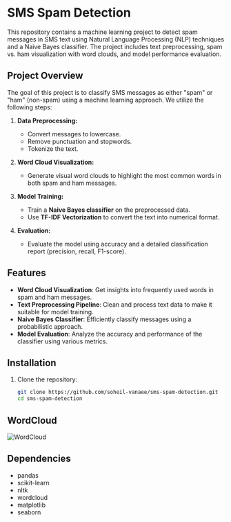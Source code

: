 # SMS Spam Detection

This repository contains a machine learning project to detect spam messages in SMS text using Natural Language Processing (NLP) techniques and a Naive Bayes classifier. The project includes text preprocessing, spam vs. ham visualization with word clouds, and model performance evaluation.

## Project Overview

The goal of this project is to classify SMS messages as either "spam" or "ham" (non-spam) using a machine learning approach. We utilize the following steps:

1. **Data Preprocessing:** 
   - Convert messages to lowercase.
   - Remove punctuation and stopwords.
   - Tokenize the text.

2. **Word Cloud Visualization:** 
   - Generate visual word clouds to highlight the most common words in both spam and ham messages.

3. **Model Training:**
   - Train a **Naive Bayes classifier** on the preprocessed data.
   - Use **TF-IDF Vectorization** to convert the text into numerical format.
   
4. **Evaluation:**
   - Evaluate the model using accuracy and a detailed classification report (precision, recall, F1-score).

## Features

- **Word Cloud Visualization**: Get insights into frequently used words in spam and ham messages.
- **Text Preprocessing Pipeline**: Clean and process text data to make it suitable for model training.
- **Naive Bayes Classifier**: Efficiently classify messages using a probabilistic approach.
- **Model Evaluation**: Analyze the accuracy and performance of the classifier using various metrics.

## Installation

1. Clone the repository:

   ```bash
   git clone https://github.com/soheil-vanaee/sms-spam-detection.git
   cd sms-spam-detection


## WordCloud
![WordCloud](spam_wordcloud.png)

## Dependencies 
- pandas
- scikit-learn
- nltk
- wordcloud
- matplotlib
- seaborn
